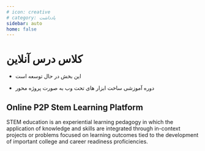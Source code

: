 ```yaml
---
# icon: creative
# category: یادداشت
sidebar: auto
home: false
---
```


# کلاس درس آنلاین

- این بخش در حال توسعه است

* دوره آموزشی ساخت ابزار های تحت وب به صورت پروژه محور

<div class="ltr">

## Online P2P Stem Learning Platform

STEM education is an experiential learning pedagogy in which the application of knowledge and skills are integrated through in-context projects or problems focused on learning outcomes tied to the development of important college and career readiness proficiencies.

</div>

<p2pLogin />
<p2pComment title="کلاس درس آنلاین"/>
